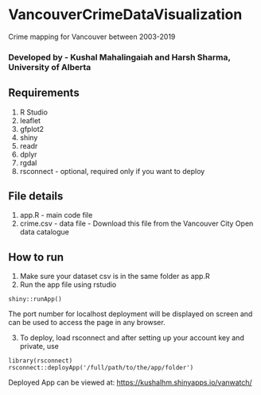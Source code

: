 # VancouverCrimeDataVisualization
Crime mapping for Vancouver between 2003-2019
### Developed by - Kushal Mahalingaiah and Harsh Sharma, University of Alberta

## Requirements

1) R Studio
2) leaflet
3) gfplot2
4) shiny
5) readr
6) dplyr
7) rgdal
8) rsconnect - optional, required only if you want to deploy

## File details

1) app.R - main code file
2) crime.csv - data file - Download this file from the Vancouver City Open data catalogue

## How to run

1) Make sure your dataset csv is in the same folder as app.R
2) Run the app file using rstudio
```
shiny::runApp()
```
The port number for localhost deployment will be displayed on screen and can be used to access the page in any browser.

3) To deploy, load rsconnect and after setting up your account key and private, use

```
library(rsconnect)
rsconnect::deployApp('/full/path/to/the/app/folder') 
```
Deployed App can be viewed at: https://kushalhm.shinyapps.io/vanwatch/
